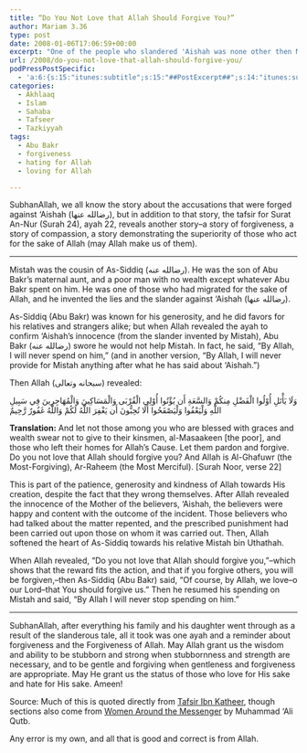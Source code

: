 ```yaml
---
title: “Do You Not Love that Allah Should Forgive You?”
author: Mariam 3.36
type: post
date: 2008-01-06T17:06:59+00:00
excerpt: "One of the people who slandered 'Aishah was none other then Mistah, the cousin of Abu Bakr, who was miskeen.  When the slander occured, Abu Bakr swore he would not spend on him.  But then Allah revealed an ayah.  What was Abu Bakr's reaction?"
url: /2008/do-you-not-love-that-allah-should-forgive-you/
podPressPostSpecific:
  - 'a:6:{s:15:"itunes:subtitle";s:15:"##PostExcerpt##";s:14:"itunes:summary";s:15:"##PostExcerpt##";s:15:"itunes:keywords";s:17:"##WordPressCats##";s:13:"itunes:author";s:10:"##Global##";s:15:"itunes:explicit";s:2:"No";s:12:"itunes:block";s:2:"No";}'
categories:
  - Akhlaaq
  - Islam
  - Sahaba
  - Tafseer
  - Tazkiyyah
tags:
  - Abu Bakr
  - forgiveness
  - hating for Allah
  - loving for Allah

---
```

SubhanAllah, we all know the story about the accusations that were forged against &#8216;Aishah (رضالله عنها), but in addition to that story, the tafsir for Surat An-Nur (Surah 24), ayah 22, reveals another story&#8211;a story of forgiveness, a story of compassion, a story demonstrating the superiority of those who act for the sake of Allah (may Allah make us of them).

<div>
  <hr />
</div>

Mistah was the cousin of As-Siddiq (رضالله عنه). He was the son of Abu Bakr&#8217;s maternal aunt, and a poor man with no wealth except whatever Abu Bakr spent on him. He was one of those who had migrated for the sake of Allah, and he invented the lies and the slander against &#8216;Aishah (رضالله عنها).

As-Siddiq (Abu Bakr) was known for his generosity, and he did favors for his relatives and strangers alike; but when Allah revealed the ayah to confirm &#8216;Aishah&#8217;s innocence (from the slander invented by Mistah), Abu Bakr (رضالله عنه) swore he would not help Mistah. In fact, he said, &#8220;By Allah, I will never spend on him,&#8221; (and in another version, &#8220;By Allah, I will never provide for Mistah anything after what he has said about &#8216;Aishah.&#8221;)

Then Allah (سبحانه وتعالى) revealed:

<div class="quran">
  وَلَا يَأْتَلِ أُوْلُوا الْفَضْلِ مِنكُمْ وَالسَّعَةِ أَن يُؤْتُوا أُوْلِي الْقُرْبَى وَالْمَسَاكِينَ وَالْمُهَاجِرِينَ فِي سَبِيلِ اللَّهِ وَلْيَعْفُوا وَلْيَصْفَحُوا أَلَا تُحِبُّونَ أَن يَغْفِرَ اللَّهُ لَكُمْ وَاللَّهُ غَفُورٌ رَّحِيمٌ
</div>

**Translation:** And let not those among you who are blessed with graces and wealth swear not to give to their kinsmen, al-Masaakeen [the poor], and those who left their homes for Allah&#8217;s Cause. Let them pardon and forgive. Do you not love that Allah should forgive you? And Allah is Al-Ghafuwr (the Most-Forgiving), Ar-Raheem (the Most Merciful). [Surah Noor, verse 22]

This is part of the patience, generosity and kindness of Allah towards His creation, despite the fact that they wrong themselves. After Allah revealed the innocence of the Mother of the believers, &#8216;Aishah, the believers were happy and content with the outcome of the incident. Those believers who had talked about the matter repented, and the prescribed punishment had been carried out upon those on whom it was carried out. Then, Allah softened the heart of As-Siddiq towards his relative Mistah bin Uthathah.

When Allah revealed, &#8220;Do you not love that Allah should forgive you,&#8221;&#8211;which shows that the reward fits the action, and that if you forgive others, you will be forgiven,&#8211;then As-Siddiq (Abu Bakr) said, &#8220;Of course, by Allah, we love&#8211;o our Lord&#8211;that You should forgive us.&#8221; Then he resumed his spending on Mistah and said, &#8220;By Allah I will never stop spending on him.&#8221;

<div>
  <hr />
</div>

SubhanAllah, after everything his family and his daughter went through as a result of the slanderous tale, all it took was one ayah and a reminder about forgiveness and the Forgiveness of Allah. May Allah grant us the wisdom and ability to be stubborn and strong when stubbornness and strength are necessary, and to be gentle and forgiving when gentleness and forgiveness are appropriate. May He grant us the status of those who love for His sake and hate for His sake. Ameen!

Source: Much of this is quoted directly from <u>Tafsir Ibn Katheer</u>, though sections also come from <u>Women Around the Messenger</u> by Muhammad &#8216;Ali Qutb.

Any error is my own, and all that is good and correct is from Allah.
